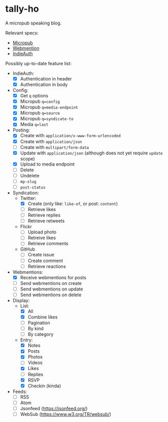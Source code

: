 # tally-ho

A micropub speaking blog.

Relevant specs:

- [Micropub](https://www.w3.org/TR/micropub/)
- [Webmention](https://www.w3.org/TR/webmention/)
- [IndieAuth](https://www.w3.org/TR/indieauth/)

Possibly up-to-date feature list:

- IndieAuth:
  * [x] Authentication in header
  * [x] Authentication in body

- Config:
  * [x] Get `q` options
  * [x] Micropub `q=config`
  * [x] Micropub `q=media-endpoint`
  * [x] Micropub `q=source`
  * [x] Micropub `q=syndicate-to`
  * [x] Media `q=last`

- Posting:
  * [x] Create with `application/x-www-form-urlencoded`
  * [x] Create with `application/json`
  * [ ] Create with `multipart/form-data`
  * [x] Update with `application/json` (although does not yet require `update` scope)
  * [x] Upload to media endpoint
  * [ ] Delete
  * [ ] Undelete
  * [ ] `mp-slug`
  * [ ] `post-status`

- Syndication:
  * Twitter:
    * [x] Create (only like: `like-of`, or post: `content`)
    * [ ] Retrieve likes
    * [ ] Retrieve replies
    * [ ] Retrieve retweets
  * Flickr
    * [ ] Upload photo
    * [ ] Retreive likes
    * [ ] Retrieve comments
  * GitHub
    * [ ] Create issue
    * [ ] Create comment
    * [ ] Retrieve reactions

- Webmentions:
  * [x] Receive webmentions for posts
  * [ ] Send webmentions on create
  * [ ] Send webmentions on update
  * [ ] Send webmentions on delete

- Display:
  * List:
    * [x] All
    * [x] Combine likes
    * [ ] Pagination
    * [ ] By kind
    * [ ] By category
  * Entry:
    * [x] Notes
    * [x] Posts
    * [x] Photos
    * [ ] Videos
    * [x] Likes
    * [ ] Replies
    * [x] RSVP
    * [x] Checkin (kinda)

- Feeds:
  * [ ] RSS
  * [ ] Atom
  * [ ] Jsonfeed (<https://jsonfeed.org/>)
  * [ ] WebSub (<https://www.w3.org/TR/websub/>)
